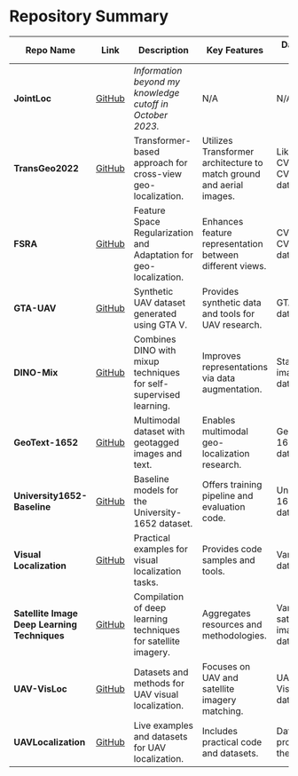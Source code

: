 # Repository Summary

| Repo Name                                    | Link                                                                                                          | Description                                                     | Key Features                                                 | Datasets Used                   | Video Link                                                            | Application Area                |
|----------------------------------------------|---------------------------------------------------------------------------------------------------------------|-----------------------------------------------------------------|--------------------------------------------------------------|---------------------------------|------------------------------------------------------------------------|---------------------------------|
| **JointLoc**                                 | [GitHub](https://github.com/luoxubo/jointloc?tab=readme-ov-file)                                              | *Information beyond my knowledge cutoff in October 2023.*       | N/A                                                          | N/A                             | N/A                                                                    | N/A                             |
| **TransGeo2022**                             | [GitHub](https://github.com/Jeff-Zilence/TransGeo2022)                                                        | Transformer-based approach for cross-view geo-localization.     | Utilizes Transformer architecture to match ground and aerial images. | Likely CVUSA, CVACT datasets     | [YouTube](https://www.youtube.com/watch?v=hUI9FJWYgPE)                 | Cross-view Geo-localization     |
| **FSRA**                                     | [GitHub](https://github.com/Dmmm1997/FSRA?tab=readme-ov-file)                                                 | Feature Space Regularization and Adaptation for geo-localization. | Enhances feature representation between different views.     | CVUSA, CVACT datasets            | N/A                                                                    | Cross-view Geo-localization     |
| **GTA-UAV**                                  | [GitHub](https://github.com/Yux1angJi/GTA-UAV)                                                                | Synthetic UAV dataset generated using GTA V.                    | Provides synthetic data and tools for UAV research.          | GTA-UAV dataset                  | N/A                                                                    | UAV Applications, Computer Vision |
| **DINO-Mix**                                 | [GitHub](https://github.com/GaoShuang98/DINO-Mix)                                                             | Combines DINO with mixup techniques for self-supervised learning. | Improves representations via data augmentation.              | Standard image datasets          | N/A                                                                    | Self-Supervised Learning        |
| **GeoText-1652**                             | [GitHub](https://github.com/MultimodalGeo/GeoText-1652)                                                       | Multimodal dataset with geotagged images and text.              | Enables multimodal geo-localization research.                | GeoText-1652 dataset             | N/A                                                                    | Multimodal Geo-localization     |
| **University1652-Baseline**                  | [GitHub](https://github.com/layumi/University1652-Baseline)                                                   | Baseline models for the University-1652 dataset.                | Offers training pipeline and evaluation code.                | University-1652 dataset          | N/A                                                                    | Cross-view Geo-localization, UAV Imagery |
| **Visual Localization**                      | [GitHub](https://github.com/TerboucheHacene/visual_localization)                                              | Practical examples for visual localization tasks.               | Provides code samples and tools.                             | Various datasets                 | N/A                                                                    | Visual Localization             |
| **Satellite Image Deep Learning Techniques** | [GitHub](https://github.com/satellite-image-deep-learning/techniques)                                         | Compilation of deep learning techniques for satellite imagery.  | Aggregates resources and methodologies.                      | Various satellite image datasets | N/A                                                                    | Satellite Imagery Analysis      |
| **UAV-VisLoc**                               | [GitHub](https://github.com/IntelliSensing/UAV-VisLoc/tree/main)                                              | Datasets and methods for UAV visual localization.               | Focuses on UAV and satellite imagery matching.               | UAV-VisLoc dataset               | N/A                                                                    | UAV Visual Localization         |
| **UAVLocalization**                          | [GitHub](https://github.com/hmf21/UAVLocalization/tree/main)                                                  | Live examples and datasets for UAV localization.                | Includes practical code and datasets.                        | Datasets provided in the repo    | N/A                                                                    | UAV Localization                |
